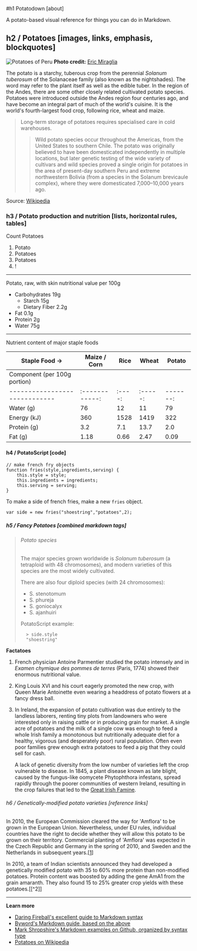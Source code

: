 #h1 Potatodown [about]

A potato-based visual reference for things you can do in Markdown.

## h2 / Potatoes [images, links, emphasis, blockquotes]

![Potatoes of Peru](http://forrked.com/potatoes-peru.png)
**Photo credit:** [Eric Miraglia](http://www.flickr.com/photos/equanimity/4801336468/)

The potato is a starchy, tuberous crop from the perennial _Solanum tuberosum_ of the Solanaceae family (also known as the nightshades). The word may refer to the plant itself as well as the edible tuber. In the region of the Andes, there are some other closely related cultivated potato species. Potatoes were introduced outside the Andes region four centuries ago, and have become an integral part of much of the world's cuisine. It is the world's fourth-largest food crop, following rice, wheat and maize.

>Long-term storage of potatoes requires specialised care in cold warehouses.
>>Wild potato species occur throughout the Americas, from the United States to southern Chile. The potato was originally believed to have been domesticated independently in multiple locations, but later genetic testing of the wide variety of cultivars and wild species proved a single origin for potatoes in the area of present-day southern Peru and extreme northwestern Bolivia (from a species in the Solanum brevicaule complex), where they were domesticated 7,000–10,000 years ago.

Source: [Wikipedia](http://en.wikipedia.org/wiki/Potatoes "optional title: Potatoes of Peru")

### h3 / Potato production and nutrition [lists, horizontal rules, tables]

Count Potatoes

1. Potato
2. Potatoes
3. Potatoes
4. !

- - -

Potato, raw, with skin nutritional value per 100g

* Carbohydrates 19g
	* Starch 15g
	* Dietary Fiber 2.2g
* Fat 0.1g
* Protein 2g
* Water 75g

***

Nutrient content of major staple foods

|Staple Food ->               | Maize / Corn | Rice | Wheat | Potato |
|-----------------------------|--------------|------|-------|--------|
|Component (per 100g portion)                                    |||||
|-----------------------------|:------------:|:----:|:-----:|-------:|
|Water (g)                    |76            |12    |11     |79      |
|Energy (kJ)                  |360           |1528  |1419   |322     |
|Protein (g)                  |3.2           |7.1   |13.7   |2.0     |
|Fat (g)                      |1.18          |0.66  |2.47   |0.09    |

#### h4 / PotatoScript [code]

	// make french fry objects
	function fries(style,ingredients,serving) {
		this.style = style;
		this.ingredients = ingredients;
		this.serving = serving;
	}

To make a side of french fries, make a new ``fries`` object.

`var side = new fries("shoestring","potatoes",2);`

##### h5 / Fancy Potatoes [combined markdown tags]

> ###### Potato species
>
> The major species grown worldwide is _Solanum tuberosum_ (a tetraploid with 48 chromosomes), and modern varieties of this species are the most widely cultivated.
>
> There are also four diploid species (with 24 chromosomes):
>
> * S. stenotomum
> * S. phureja
> * S. goniocalyx
> * S. ajanhuiri
> 
> PotatoScript example:
> 
>		> side.style
>		"shoestring"

**Factatoes**

1. French physician Antoine Parmentier studied the potato intensely and in _Examen chymique des pommes de terres_ (Paris, 1774) showed their enormous nutritional value. 
2. King Louis XVI and his court eagerly promoted the new crop, with Queen Marie Antoinette even wearing a headdress of potato flowers at a fancy dress ball. 
3. In Ireland, the expansion of potato cultivation was due entirely to the landless laborers, renting tiny plots from landowners who were interested only in raising cattle or in producing grain for market. A single acre of potatoes and the milk of a single cow was enough to feed a whole Irish family a monotonous but nutritionally adequate diet for a healthy, vigorous (and desperately poor) rural population. Often even poor families grew enough extra potatoes to feed a pig that they could sell for cash.

    A lack of genetic diversity from the low number of varieties left the crop vulnerable to disease. In 1845, a plant disease known as late blight, caused by the fungus-like oomycete Phytophthora infestans, spread rapidly through the poorer communities of western Ireland, resulting in the crop failures that led to the [Great Irish Famine](http://en.wikipedia.org/wiki/Great_Famine_(Ireland)).

###### h6 / Genetically-modified potato varieties [reference links]

In 2010, the European Commission cleared the way for 'Amflora' to be grown in the European Union. Nevertheless, under EU rules, individual countries have the right to decide whether they will allow this potato to be grown on their territory. Commercial planting of 'Amflora' was expected in the Czech Republic and Germany in the spring of 2010, and Sweden and the Netherlands in subsequent years.[[1]]

In 2010, a team of Indian scientists announced they had developed a genetically modified potato with 35 to 60% more protein than non-modified potatoes. Protein content was boosted by adding the gene AmA1 from the grain amaranth. They also found 15 to 25% greater crop yields with these potatoes.[[^2]]

[1]:http://www.gmo-compass.org/eng/news/492.docu.html
[2]:http://www.pnas.org/content/early/2010/09/13/1006265107.full.pdf

---

**Learn more**

* [Daring Fireball's excellent guide to Markdown syntax](http://daringfireball.net/projects/markdown/)
* [Byword's Markdown guide, based on the above](http://bywordapp.com/markdown/syntax.html)
* [Mark Shropshire's Markdown examples on Github, organized by syntax type](http://daringfireball.net/projects/markdown/)
* [Potatoes on Wikipedia](http://en.wikipedia.org/wiki/Potatoes)